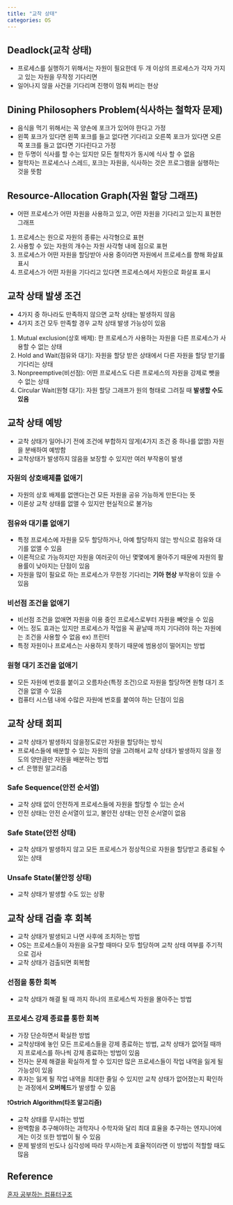 ```yaml
---
title: "교착 상태"
categories: OS
---
```

## Deadlock(교착 상태)
- 프로세스를 실행하기 위해서는 자원이 필요한데 두 개 이상의 프로세스가 각자 가지고 있는 자원을 무작정 기다리면 
- 일어나지 않을 사건을 기다리며 진행이 멈춰 버리는 현상

## Dining Philosophers Problem(식사하는 철학자 문제)
- 음식을 먹기 위해서는 꼭 양손에 포크가 있어야 한다고 가정
- 왼쪽 포크가 있다면 왼쪽 포크를 들고 없다면 기다리고 오른쪽 포크가 있다면 오른쪽 포크를 들고 없다면 기다린다고 가정
- 한 두명이 식사를 할 수는 있지만 모든 철학자가 동시에 식사 할 수 없음
- 철학자는 프로세스나 스레드, 포크는 자원을, 식사하는 것은 프로그램을 실행하는 것을 뜻함

## Resource-Allocation Graph(자원 할당 그래프)
- 어떤 프로세스가 어떤 자원을 사용하고 있고, 어떤 자원을 기다리고 있는지 표현한 그래프

1. 프로세스는 원으로 자원의 종류는 사각형으로 표현
2. 사용할 수 있는 자원의 개수는 자원 사각형 내에 점으로 표현
3. 프로세스가 어떤 자원을 할당받아 사용 중이라면 자원에서 프로세스를 향해 화살표 표시
4. 프로세스가 어떤 자원을 기다리고 있다면 프로세스에서 자원으로 화살표 표시

## 교착 상태 발생 조건
- 4가지 중 하나라도 만족하지 않으면 교착 상태는 발생하지 않음
- 4가지 조건 모두 만족할 경우 교착 상태 발생 가능성이 있음

1. Mutual exclusion(상호 배제): 한 프로세스가 사용하는 자원을 다른 프로세스가 사용할 수 없는 상태
2. Hold and Wait(점유와 대기): 자원을 할당 받은 상태에서 다른 자원을 할당 받기를 기다리는 상태
3. Nonpreemptive(비선점): 어떤 프로세스도 다른 프로세스의 자원을 강제로 뺏을 수 없는 상태
4. Circular Wait(원형 대기): 자원 할당 그래프가 원의 형태로 그려질 때 **발생할 수도 있음**

## 교착 상태 예방
- 교착 상태가 일어나기 전에 조건에 부합하지 않게(4가지 조건 중 하나를 없앰) 자원을 분배하여 예방함
- 교착상태가 발생하지 않음을 보장할 수 있지만 여러 부작용이 발생

### 자원의 상호배제를 없애기
- 자원의 상호 배제를 없앤다는건 모든 자원을 공유 가능하게 만든다는 뜻
- 이론상 교착 상태를 없앨 수 있지만 현실적으로 불가능

### 점유와 대기를 없애기
- 특정 프로세스에 자원을 모두 할당하거나, 아예 할당하지 않는 방식으로 점유와 대기를 없앨 수 있음
- 이론적으로 가능하지만 자원을 여러곳이 아닌 몇몇에게 몰아주기 때문에 자원의 활용률이 낮아지는 단점이 있음
- 자원을 많이 필요로 하는 프로세스가 무한정 기다리는 **기아 현상** 부작용이 있을 수 있음

### 비선점 조건을 없애기
- 비선점 조건을 없애면 자원을 이용 중인 프로세스로부터 자원을 빼앗을 수 있음
- 어느 정도 효과는 있지만 프로세스가 작업을 꼭 끝날때 까지 기다려야 하는 자원에는 조건을 사용할 수 없음 ex) 프린터
- 특정 자원이나 프로세스는 사용하지 못하기 때문에 범용성이 떨어지는 방법

### 원형 대기 조건을 없애기
- 모든 자원에 번호를 붙이고 오름차순(특정 조건)으로 자원을 할당하면 원형 대기 조건을 없앨 수 있음
- 컴퓨터 시스템 내에 수많은 자원에 번호를 붙여야 하는 단점이 있음

## 교착 상태 회피
- 교착 상태가 발생하지 않을정도로만 자원을 할당하는 방식
- 프로세스들에 배분할 수 있는 자원의 양을 고려해서 교착 상태가 발생하지 않을 정도의 양만큼만 자원을 배분하는 방법
- cf. 은행원 알고리즘

### Safe Sequence(안전 순서열)
- 교착 상태 없이 안전하게 프로세스들에 자원을 할당할 수 있는 순서
- 안전 상태는 안전 순서열이 있고, 불안전 상태는 안전 순서열이 없음

### Safe State(안전 상태)
- 교착 상태가 발생하지 않고 모든 프로세스가 정상적으로 자원을 할당받고 종료될 수 있는 상태

### Unsafe State(불안정 상태)
- 교착 상태가 발생할 수도 있는 상황

## 교착 상태 검출 후 회복
- 교착 상태가 발생되고 나면 사후에 조치하는 방법
- OS는 프로세스들이 자원을 요구할 때마다 모두 할당하며 교착 상태 여부를 주기적으로 검사 
- 교착 상태가 검출되면 회복함

### 선점을 통한 회복
- 교착 상태가 해결 될 때 까지 하나의 프로세스씩 자원을 몰아주는 방법

### 프로세스 강제 종료를 통한 회복
- 가장 단순하면서 확실한 방법
- 교착상태에 놓인 모든 프로세스들을 강제 종료하는 방법, 교착 상태가 없어질 때까지 프로세스를 하나씩 강제 종료하는 방법이 있음
- 전자는 문제 해결을 확실하게 할 수 있지만 많은 프로세스들이 작업 내역을 잃게 될 가능성이 있음
- 후자는 잃게 될 작업 내역을 최대한 줄일 수 있지만 교착 상태가 없어졌는지 확인하는 과정에서 **오버헤드**가 발생할 수 있음

❗️**Ostrich Algorithm(타조 알고리즘)**
- 교착 상태를 무시하는 방법
- 완벽함을 추구해야하는 과학자나 수학자와 달리 최대 효율을 추구하는 엔지니어에게는 이것 또한 방법이 될 수 있음
- 문제 발생의 빈도나 심각성에 따라 무시하는게 효율적이라면 이 방법이 적할할 때도 많음

## Reference
[혼자 공부하는 컴퓨터구조]()
